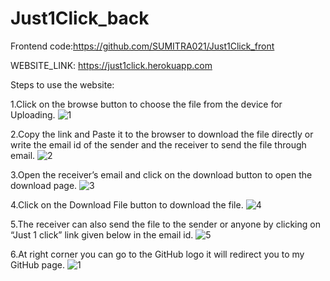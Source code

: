 # Just1Click_back

Frontend code:https://github.com/SUMITRA021/Just1Click_front

WEBSITE_LINK: https://just1click.herokuapp.com



Steps to use the website:

1.Click on the browse button to choose the file from the device for Uploading.
![1](https://user-images.githubusercontent.com/64164353/128081233-5f9ee134-acf4-43b2-8b37-b56043915401.png)


2.Copy the link and Paste it to the browser to download the file directly or write the email id of the sender and the receiver to send the file through email.
![2](https://user-images.githubusercontent.com/64164353/128081805-4752e072-8966-4a93-8fcb-d0d2358d4cb8.png)



3.Open the receiver’s email and click on the download button to open the download page.
![3](https://user-images.githubusercontent.com/64164353/128081808-3f36996d-ae04-4f2c-b08a-4addfdd3dbfb.png)



4.Click on the Download File button to download the file.
![4](https://user-images.githubusercontent.com/64164353/128081868-8d8833bc-c7de-4ef0-83d4-2c83e5ae49c1.png)


5.The receiver can also send the file to the sender or anyone by clicking on “Just 1 click” link given below in the email id.
![5](https://user-images.githubusercontent.com/64164353/128081890-9ffa2858-d258-4011-b2f4-dc5da39ab36e.png)


6.At right corner you can go to the GitHub logo it will redirect you to my GitHub page.
![1](https://user-images.githubusercontent.com/64164353/128081907-2df4fa24-4cf1-4c0c-af46-a3e7be505f4d.png)
